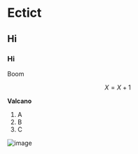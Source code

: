 # Ectict
## Hi
### Hi
Boom

$$
X = X + 1
$$

**Valcano**

1. A
2. B
3. C

   

![image](https://github.com/user-attachments/assets/bd4b09e6-0bec-4dfa-a497-ab03b03e7ad2)
